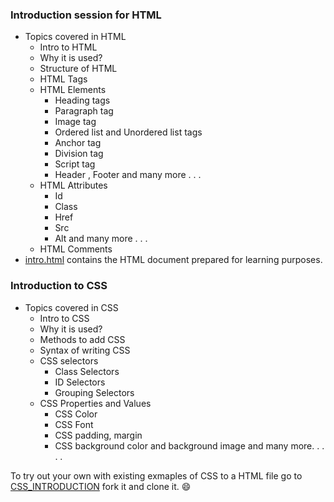 ### Introduction session for HTML


* Topics covered in HTML 
    * Intro to HTML
    * Why it is used?
    * Structure of HTML
    * HTML Tags
    * HTML Elements
        * Heading tags
        * Paragraph tag
        * Image tag
        * Ordered list and Unordered list tags
        * Anchor tag
        * Division tag
        * Script tag
        * Header , Footer  and many more . . .
    * HTML Attributes
        * Id 
        * Class
        * Href
        * Src
        * Alt and many more . . .
    * HTML Comments
* <a href="https://github.com/TarunNanduri/Application-Development-Workshop-Series/blob/master/HTML-and-CSS/Tutorial/intro.html">intro.html</a> contains the HTML document prepared for learning purposes.


### Introduction to CSS

* Topics covered in CSS
    * Intro to CSS
    * Why it is used?
    * Methods to add CSS
    * Syntax of writing CSS
    * CSS selectors
        * Class Selectors
        * ID Selectors
        * Grouping Selectors
    * CSS Properties and Values
        * CSS Color
        * CSS Font
        * CSS padding, margin
        * CSS background color and background image
   and many more. . . . . 

To try out your own with existing exmaples of CSS to a HTML file go to [CSS_INTRODUCTION](https://github.com/TarunNanduri/Application-Development-Workshop-Series/tree/master/HTML-and-CSS/Tutorial/CSS_Introduction) fork it and clone it. 	:smile:

